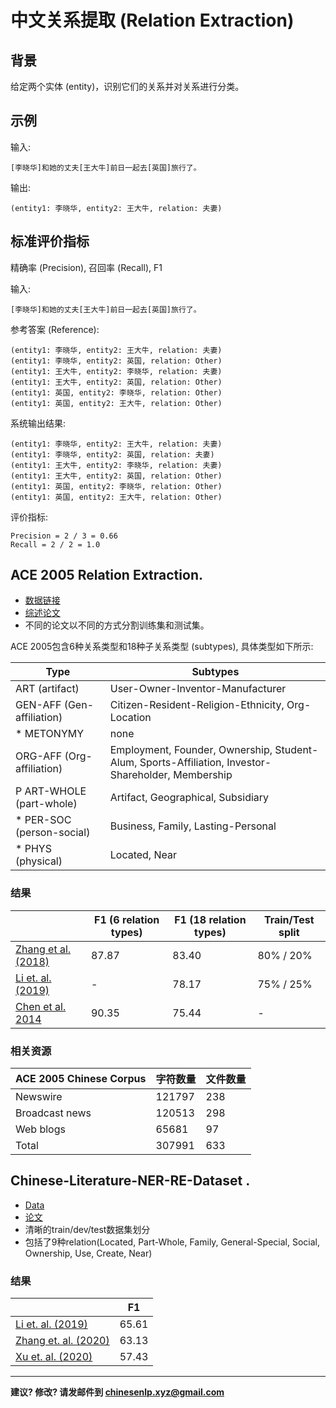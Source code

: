 # 中文关系提取 (Relation Extraction)


## 背景

给定两个实体 (entity)，识别它们的关系并对关系进行分类。

## 示例

输入:

```
[李晓华]和她的丈夫[王大牛]前日一起去[英国]旅行了。
```

输出:

```
(entity1: 李晓华, entity2: 王大牛, relation: 夫妻) 
```

## 标准评价指标

精确率 (Precision), 召回率 (Recall), F1

	   	
输入:

```
[李晓华]和她的丈夫[王大牛]前日一起去[英国]旅行了。
```

参考答案 (Reference):

```
(entity1: 李晓华, entity2: 王大牛, relation: 夫妻) 
(entity1: 李晓华, entity2: 英国, relation: Other) 
(entity1: 王大牛, entity2: 李晓华, relation: 夫妻) 
(entity1: 王大牛, entity2: 英国, relation: Other) 
(entity1: 英国, entity2: 李晓华, relation: Other) 
(entity1: 英国, entity2: 王大牛, relation: Other)
```

系统输出结果:

```
(entity1: 李晓华, entity2: 王大牛, relation: 夫妻) 
(entity1: 李晓华, entity2: 英国, relation: 夫妻) 
(entity1: 王大牛, entity2: 李晓华, relation: 夫妻) 
(entity1: 王大牛, entity2: 英国, relation: Other) 
(entity1: 英国, entity2: 李晓华, relation: Other) 
(entity1: 英国, entity2: 王大牛, relation: Other) 
```

评价指标:

```
Precision = 2 / 3 = 0.66
Recall = 2 / 2 = 1.0
```

## <span class="t">ACE 2005 Relation Extraction</span>.

* [数据链接](https://catalog.ldc.upenn.edu/LDC2006T06)
* [综述论文](https://pdfs.semanticscholar.org/3a9b/136ca1ab91592df36f148ef16095f74d009e.pdf)
* 不同的论文以不同的方式分割训练集和测试集。

ACE 2005包含6种关系类型和18种子关系类型 (subtypes), 具体类型如下所示:

|  Type | Subtypes |
| --- | --- |
|  ART (artifact) | User-Owner-Inventor-Manufacturer |
|  GEN-AFF (Gen-affiliation) | Citizen-Resident-Religion-Ethnicity, Org-Location |
|  * METONYMY | none |
|  ORG-AFF (Org-affiliation) | Employment, Founder, Ownership, Student-Alum, Sports-Affiliation, Investor-Shareholder, Membership |
|  P ART-WHOLE (part-whole) | Artifact, Geographical, Subsidiary |
|  * PER-SOC<br/>(person-social) | Business, Family, Lasting-Personal |
|  * PHYS (physical) | Located, Near |

### 结果

|   | F1 (6 relation types) | F1 (18 relation types) | Train/Test split |
| --- | --- | --- | --- |
|  [Zhang et al. (2018)](http://aclweb.org/anthology/L18-1077) | 87.87 | 83.40 | 80% / 20% |
|  [Li et. al. (2019)](https://www.aclweb.org/anthology/P19-1430.pdf) | - | 78.17 | 75% / 25% |  
|  [Chen et al. 2014](http://aclweb.org/anthology/P14-1054) | 90.35 | 75.44 | - |

### 相关资源

| ACE 2005 Chinese Corpus | 字符数量 | 文件数量 |
| --- | --- | --- |
|  Newswire | 121797 | 238 |
|  Broadcast news | 120513 | 298 |
|  Web blogs | 65681 | 97 |
|  Total | 307991 | 633 |


## <span class="t">Chinese-Literature-NER-RE-Dataset </span>.
* [Data](https://github.com/lancopku/Chinese-Literature-NER-RE-Dataset)
* [论文](https://arxiv.org/pdf/1711.07010.pdf)
* 清晰的train/dev/test数据集划分
* 包括了9种relation(Located, Part-Whole, Family, General-Special, Social, Ownership, Use, Create, Near)


### 结果

|   | F1 |
| --- | --- |
|  [Li et. al. (2019)](https://www.aclweb.org/anthology/P19-1430.pdf) | 65.61 | 
|  [Zhang et. al. (2020)](https://dl.acm.org/doi/abs/10.1145/3395260.3395276) | 63.13 |
|  [Xu et. al. (2020)](https://ieeexplore.ieee.org/abstract/document/9085019) | 57.43 |

---

**建议? 修改? 请发邮件到 [chinesenlp.xyz@gmail.com](mailto:chinesenlp.xyz@gmail.com)**



